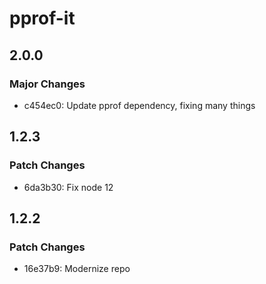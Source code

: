 # pprof-it

## 2.0.0

### Major Changes

- c454ec0: Update pprof dependency, fixing many things

## 1.2.3

### Patch Changes

- 6da3b30: Fix node 12

## 1.2.2

### Patch Changes

- 16e37b9: Modernize repo
